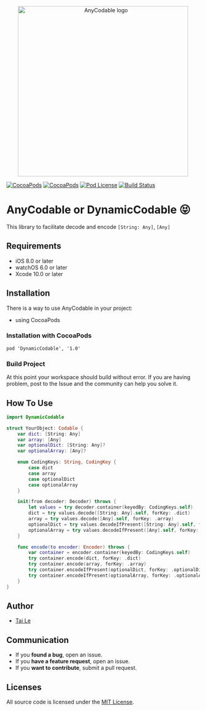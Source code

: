 <p align="center" >
  <img src="icon.png" title="AnyCodable logo" width='444' float=left>
</p>

[![CocoaPods](https://img.shields.io/cocoapods/p/AnyCodable.svg)](https://cocoapods.org/pods/AnyCodable)
[![CocoaPods](https://img.shields.io/cocoapods/v/AnyCodable.svg)](http://cocoapods.org/pods/AnyCodable)
[![Pod License](https://cocoapod-badges.herokuapp.com/l/AnyCodable/badge.png)](https://www.apache.org/licenses/LICENSE-2.0.html)
[![Build Status](https://travis-ci.org/levantAJ/AnyCodable.svg?branch=master)](https://travis-ci.org/levantAJ/AnyCodable)

# AnyCodable or DynamicCodable 😝
This library to facilitate decode and encode `[String: Any]`, `[Any]`

## Requirements

- iOS 8.0 or later
- watchOS 6.0 or later
- Xcode 10.0 or later

## Installation
There is a way to use AnyCodable in your project:

- using CocoaPods

### Installation with CocoaPods

```
pod 'DynamicCodable', '1.0'
```
### Build Project

At this point your workspace should build without error. If you are having problem, post to the Issue and the
community can help you solve it.

## How To Use

```swift
import DynamicCodable

struct YourObject: Codable {
    var dict: [String: Any]
    var array: [Any]
    var optionalDict: [String: Any]?
    var optionalArray: [Any]?

    enum CodingKeys: String, CodingKey {
        case dict
        case array
        case optionalDict
        case optionalArray
    }

    init(from decoder: Decoder) throws {
        let values = try decoder.container(keyedBy: CodingKeys.self)
        dict = try values.decode([String: Any].self, forKey: .dict)
        array = try values.decode([Any].self, forKey: .array)
        optionalDict = try values.decodeIfPresent([String: Any].self, forKey: .optionalDict)
        optionalArray = try values.decodeIfPresent([Any].self, forKey: .optionalArray)
    }

    func encode(to encoder: Encoder) throws {
        var container = encoder.container(keyedBy: CodingKeys.self)
        try container.encode(dict, forKey: .dict)
        try container.encode(array, forKey: .array)
        try container.encodeIfPresent(optionalDict, forKey: .optionalDict)
        try container.encodeIfPresent(optionalArray, forKey: .optionalArray)
    }
}

```

## Author
- [Tai Le](https://github.com/levantAJ)

## Communication
- If you **found a bug**, open an issue.
- If you **have a feature request**, open an issue.
- If you **want to contribute**, submit a pull request.

## Licenses

All source code is licensed under the [MIT License](https://raw.githubusercontent.com/levantAJ/AnyCodable/master/LICENSE).

